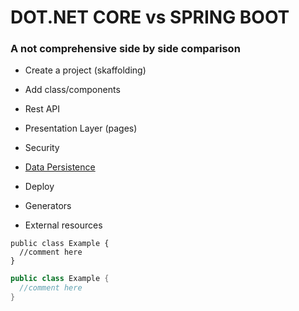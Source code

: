 # DOT.NET CORE vs SPRING BOOT
### A not comprehensive side by side comparison



* Create a project  (skaffolding)

* Add class/components

* Rest API

* Presentation Layer (pages)

* Security

* [Data Persistence](datapersistence/datapersistence.md)

* Deploy

* Generators

* External resources
```
public class Example {
  //comment here
}
```


```C#
public class Example {
  //comment here
}
